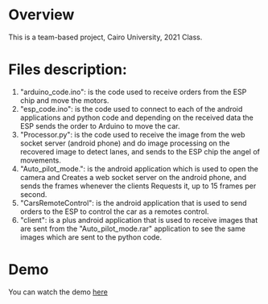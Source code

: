 # Overview
This is a team-based project, Cairo University, 2021 Class.

# Files description: 
1) "arduino_code.ino": is the code used to receive orders from the ESP chip and move the motors.
2) "esp_code.ino": is the code used to connect to each of the android applications and python code and depending on the received data the ESP sends the order to Arduino to move the car.
3) "Processor.py": is the code used to receive the image from the web socket server (android phone) and do image processing on the recovered image to detect lanes, and sends to the ESP chip the angel of movements.
4) "Auto_pilot_mode.": is the android application which is used to open the camera and
Creates a web socket server on the android phone, and sends the frames whenever the clients 
Requests it, up to 15 frames per second.	
5) "CarsRemoteControl": is the android application that is used to send orders to the ESP to
 control the car as a remotes control.
6) "client": is a plus android application that is used to receive images that are sent from the
"Auto_pilot_mode.rar" application to see the same images which are sent to the python code.

# Demo
You can watch the demo [here](https://www.youtube.com/watch?v=p4k6ANMX9f0)
